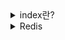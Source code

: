 <details>
<summary>index란?</summary>
<div>

### Index란?
- 추가적인 쓰기 작업과 저장 공간을 활용하여 데이터베이스 테이블의 검색 속도를 향상 시키기 위한 자료구조

#### 쓰는 이유?
- 특정 조건을 만족하는 튜플을 빠르게 조회하기 위해
- 만약 index를 사용하지 않는 컬럼을 조회해야 하는 상황에서는 전체를 탐색하는 Full Scan을 수행해야 한다.(전체를 비교해 탐색하기 때문에 처리 속도가 떨어진다.)

### 단점
- 인덱스를 관리하기 위해 DB의 약 10% 저장공간이 더 필요하다
- 인덱스 된 Field에서 Data를 업데이트 또는 Record를 추가 또는 삭제시 성능이 떨어짐

### 인덱스를 구현하는 자료구조?
- B+ Tree 인덱스 자료구조
  - 자식 노드가 2개 이상인 B-Tree를 개선시킨 자료구조
  - B-Tree 리프 노드들을 링크드 리스트로 연결해 순차 검색이 가능
</div>
</details>

<details>
<summary>Redis</summary>
<div>

### Redis란?
- 메모리에 저장해 디스크 스캐닝이 필요없이 매우 빠른 DB
- 캐싱또한 가능해 세션 클러스터링에도 활용된다.
- NoSql로 분류된다.
- key/value 쌍의 해시 맵 형태로 이루어짐
- String, list, hash, set 등의 자료 구조 지원
- 영속성 지원하는 인메모리 데이터 저장소

### cashe??
- 요청할 결과를 미리 저장해 빠르게 서비스해 주는것

### 메모리 저장이면 휘발성인데 어떻게 영속성이냐?
- 영속성 보장을 위해 데이터를 디스크에 저장 하도록 하는 방식이 크게 두가지가 존재
- RDB(Snapshotting)방식
  - 특정 간격마다 메모리에 있는 데이터 전체를 디스크에 쓰는 것
    - AOF 파일보다 사이즈 작고 로딩속도 빠름
- AOF(Append On File)방식
  - 명령이 실행될때 마다 데이터를 파일에 기록해 데이터의 손실이 거의 없다
  - write/update 연산 자체를 모두 log 파일에 기록
  - 서버 재시작시 log 기록을 재 실행

### 장점?
- 싱글 스레드를 사용해 연산이 원자적으로 처리되서 Race Condition 발생이 없다.
  - Race Condition -> 둘 이상의 입력 또는 조작의 타이밍이나 순서 등이 결과값에 영향을 줄 수 있는 상태
</div>
</details>